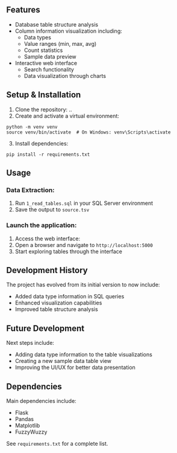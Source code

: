 ## Features
- Database table structure analysis
- Column information visualization including:
  - Data types
  - Value ranges (min, max, avg)
  - Count statistics
  - Sample data preview
- Interactive web interface
  - Search functionality
  - Data visualization through charts

## Setup & Installation
1. Clone the repository: ..
2. Create and activate a virtual environment:
  ```
  python -m venv venv
  source venv/bin/activate  # On Windows: venv\Scripts\activate
  ```
3. Install dependencies:
  ```
  pip install -r requirements.txt
  ```

## Usage
### Data Extraction:
1. Run `1_read_tables.sql` in your SQL Server environment
2. Save the output to `source.tsv`

### Launch the application:
1. Access the web interface:
2. Open a browser and navigate to `http://localhost:5000`
3. Start exploring tables through the interface

## Development History
The project has evolved from its initial version to now include:
- Added data type information in SQL queries
- Enhanced visualization capabilities
- Improved table structure analysis

## Future Development
Next steps include:
- Adding data type information to the table visualizations
- Creating a new sample data table view
- Improving the UI/UX for better data presentation

## Dependencies
Main dependencies include:
- Flask
- Pandas
- Matplotlib
- FuzzyWuzzy

See `requirements.txt` for a complete list.